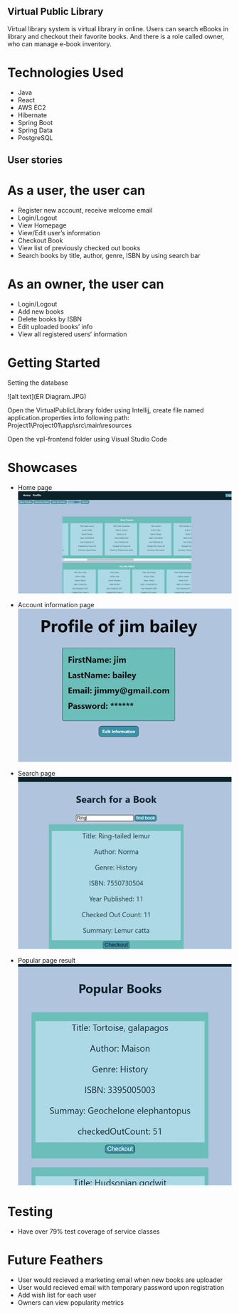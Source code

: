 ## Virtual Public Library
Virtual library system is virtual library in online. Users can search eBooks in library and checkout their favorite books. And there is a role called owner, who can manage e-book inventory.

# Technologies Used
- Java
- React
- AWS EC2
- Hibernate
- Spring Boot
- Spring Data
- PostgreSQL

## User stories

# As a user, the user can
- Register new account, receive welcome email
- Login/Logout
- View Homepage
- View/Edit user’s information
- Checkout Book 
- View list of previously checked out books
- Search books by title, author, genre, ISBN by using search bar 

# As an owner, the user can
- Login/Logout
- Add new books
- Delete books by ISBN
- Edit uploaded books’ info
- View all registered users’ information

# Getting Started
Setting the database 

![alt text](ER Diagram.JPG)

Open the VirtualPublicLibrary folder using Intellij, create file named application.properties into following path: Project1\Project01\app\src\main\resources

Open the vpl-frontend folder using Visual Studio Code

# Showcases
- Home page
![alt text](home_page_image.JPG)

- Account information page
![alt text](info_page_image.JPG)

- Search page
![alt text](search_page_image.JPG)

- Popular page result
![alt text](popularbooks_page_image.JPG)



# Testing
- Have over 79% test coverage of service classes


# Future Feathers
- User would recieved a marketing email when new books are uploader
- User would recieved email with temporary password upon registration
- Add wish list for each user
- Owners can view popularity metrics




